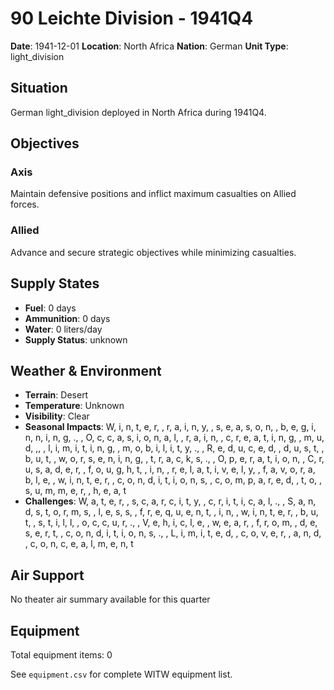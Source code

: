 # 90 Leichte Division - 1941Q4

**Date**: 1941-12-01
**Location**: North Africa
**Nation**: German
**Unit Type**: light_division

## Situation

German light_division deployed in North Africa during 1941Q4.

## Objectives

### Axis
Maintain defensive positions and inflict maximum casualties on Allied forces.

### Allied
Advance and secure strategic objectives while minimizing casualties.

## Supply States

- **Fuel**: 0 days
- **Ammunition**: 0 days
- **Water**: 0 liters/day
- **Supply Status**: unknown

## Weather & Environment

- **Terrain**: Desert
- **Temperature**: Unknown
- **Visibility**: Clear
- **Seasonal Impacts**: W, i, n, t, e, r,  , r, a, i, n, y,  , s, e, a, s, o, n,  , b, e, g, i, n, n, i, n, g, .,  , O, c, c, a, s, i, o, n, a, l,  , r, a, i, n,  , c, r, e, a, t, i, n, g,  , m, u, d, ,,  , l, i, m, i, t, i, n, g,  , m, o, b, i, l, i, t, y, .,  , R, e, d, u, c, e, d,  , d, u, s, t,  , b, u, t,  , w, o, r, s, e, n, i, n, g,  , t, r, a, c, k, s, .,  , O, p, e, r, a, t, i, o, n,  , C, r, u, s, a, d, e, r,  , f, o, u, g, h, t,  , i, n,  , r, e, l, a, t, i, v, e, l, y,  , f, a, v, o, r, a, b, l, e,  , w, i, n, t, e, r,  , c, o, n, d, i, t, i, o, n, s,  , c, o, m, p, a, r, e, d,  , t, o,  , s, u, m, m, e, r,  , h, e, a, t
- **Challenges**: W, a, t, e, r,  , s, c, a, r, c, i, t, y,  , c, r, i, t, i, c, a, l, .,  , S, a, n, d, s, t, o, r, m, s,  , l, e, s, s,  , f, r, e, q, u, e, n, t,  , i, n,  , w, i, n, t, e, r,  , b, u, t,  , s, t, i, l, l,  , o, c, c, u, r, .,  , V, e, h, i, c, l, e,  , w, e, a, r,  , f, r, o, m,  , d, e, s, e, r, t,  , c, o, n, d, i, t, i, o, n, s, .,  , L, i, m, i, t, e, d,  , c, o, v, e, r,  , a, n, d,  , c, o, n, c, e, a, l, m, e, n, t

## Air Support

No theater air summary available for this quarter

## Equipment

Total equipment items: 0

See `equipment.csv` for complete WITW equipment list.
